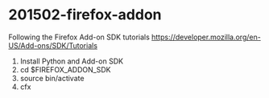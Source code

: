 # 201502-firefox-addon
Following the Firefox Add-on SDK tutorials https://developer.mozilla.org/en-US/Add-ons/SDK/Tutorials

1. Install Python and Add-on SDK
2. cd $FIREFOX_ADDON_SDK
3. source bin/activate
4. cfx